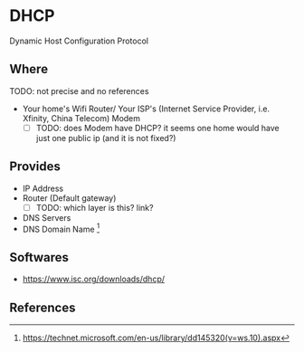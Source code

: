 # DHCP

Dynamic Host Configuration Protocol

<!-- toc -->

## Where

TODO: not precise and no references

- Your home's Wifi Router/ Your ISP's (Internet Service Provider, i.e. Xfinity, China Telecom) Modem
  - [ ] TODO: does Modem have DHCP? it seems one home would have just one public ip (and it is not fixed?)

## Provides

- IP Address
- Router (Default gateway)
  - [ ] TODO: which layer is this? link?
- DNS Servers
- DNS Domain Name [^1]

## Softwares

- https://www.isc.org/downloads/dhcp/

## References

[^1]: https://technet.microsoft.com/en-us/library/dd145320(v=ws.10).aspx
